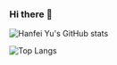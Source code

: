 ### Hi there 👋

<!--
**hanfeiyu/hanfeiyu** is a ✨ _special_ ✨ repository because its `README.md` (this file) appears on your GitHub profile.

Here are some ideas to get you started:

- 🔭 I’m currently working on ...
- 🌱 I’m currently learning ...
- 👯 I’m looking to collaborate on ...
- 🤔 I’m looking for help with ...
- 💬 Ask me about ...
- 📫 How to reach me: ...
- 😄 Pronouns: ...
- ⚡ Fun fact: ...
-->

![Hanfei Yu's GitHub stats](https://github-readme-stats.vercel.app/api?username=hanfeiyu&show_icons=true&bg_color=00000000)

![Top Langs](https://github-readme-stats.vercel.app/api/top-langs/?username=hanfeiyu&layout=compact)
